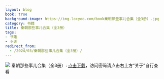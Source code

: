 ```yaml
---
layout: blog
book: true
background-image: https://img.locyoo.com/book秦朝那些事儿合集（全3册）.jpg
category: 书籍
title: 秦朝那些事儿合集（全3册）
tags:
- 书籍
- 小说
redirect_from:
  - /2024/03/秦朝那些事儿合集（全3册）/
---
```

![](https://img.locyoo.com/book秦朝那些事儿合集（全3册）.jpg)
秦朝那些事儿合集（全3册）: <a name = "ref1" href="https://url18.ctfile.com/f/50983618-1269964499-428b1b?p=3619">点击下载</a>，访问密码请点击右上方“关于”自行查看